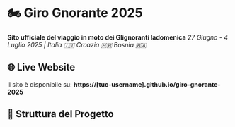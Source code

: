 # 🏍️ Giro Gnorante 2025

**Sito ufficiale del viaggio in moto dei Glignoranti ladomenica**
*27 Giugno - 4 Luglio 2025 | Italia 🇮🇹 Croazia 🇭🇷 Bosnia 🇧🇦*

## 🌐 Live Website

Il sito è disponibile su: **https://[tuo-username].github.io/giro-gnorante-2025**

## 📁 Struttura del Progetto
